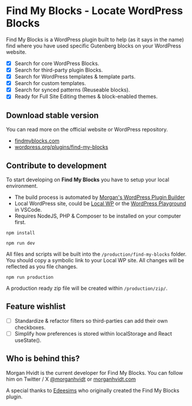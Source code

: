 # Find My Blocks - Locate WordPress Blocks

Find My Blocks is a WordPress plugin built to help (as it says in the name) find
where you have used specific Gutenberg blocks on your WordPress website.

- [x] Search for core WordPress Blocks.
- [x] Search for third-party plugin Blocks.
- [x] Search for WordPress templates & template parts.
- [x] Search for custom templates.
- [x] Search for synced patterns (Reuseable blocks).
- [x] Ready for Full Site Editing themes & block-enabled themes.

## Download stable version

You can read more on the official website or WordPress repository.

- [findmyblocks.com](https://findmyblocks.com/)
- [wordpress.org/plugins/find-my-blocks](https://wordpress.org/plugins/find-my-blocks/)

## Contribute to development

To start developing on **Find My Blocks** you have to setup your local environment.

- The build process is automated by [Morgan's WordPress Plugin Builder](https://github.com/morganhvidt/wp-plugin-builder)
- Local WordPress site, could be [Local WP](https://localwp.com) or the [WordPress Playground](https://wordpress.org/playground/) in VSCode.
- Requires NodeJS, PHP & Composer to be installed on your computer first.

``` shell
npm install
```

``` shell
npm run dev
```
All files and scripts will be built into the `/production/find-my-blocks` folder. You should copy a symbolic link to your Local WP site. All changes will be reflected as you file changes.

``` shell
npm run production
```
A production ready zip file will be created within `/production/zip/`.

## Feature wishlist

- [ ] Standardize & refactor filters so third-parties can add their own checkboxes.
- [ ] Simplify how preferences is stored within localStorage and React useState().

## Who is behind this?

Morgan Hvidt is the current developer for Find My Blocks. You can follow him on Twitter / X [@morganhvidt](https://x.com/morganhvidt) or [morganhvidt.com](https://morganhvidt.com/)

A special thanks to [Edeesims](https://github.com/edeesims) who originally created the Find My Blocks plugin.
